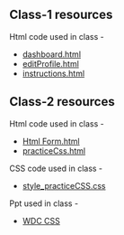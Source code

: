 ## Class-1 resources

Html code used in class - 

* [dashboard.html](https://github.com/AbhinavRathore/2018-19-Classes/tree/master/WebDev/WDC-2019_FirstYear_Class1%262/Class%201/dashboard.html)
* [editProfile.html](https://github.com/AbhinavRathore/2018-19-Classes/tree/master/WebDev/WDC-2019_FirstYear_Class1%262/Class%201/editProfile.html)
* [instructions.html](https://github.com/AbhinavRathore/2018-19-Classes/tree/master/WebDev/WDC-2019_FirstYear_Class1%262/Class%201/instructions.html)

## Class-2 resources

Html code used in class - 

* [Html Form.html](https://github.com/AbhinavRathore/2018-19-Classes/blob/master/WebDev/WDC-2019_FirstYear_Class1%262/Class%202/Html%20Form.html)
* [practiceCss.html](https://github.com/AbhinavRathore/2018-19-Classes/tree/master/WebDev/WDC-2019_FirstYear_Class1%262/Class%202/practiceCSS.html)

CSS code used in class - 

* [style_practiceCSS.css](https://github.com/AbhinavRathore/2018-19-Classes/tree/master/WebDev/WDC-2019_FirstYear_Class1%262/Class%202/style_practiceCSS.css)

Ppt used in class - 

* [WDC CSS](https://github.com/AbhinavRathore/2018-19-Classes/blob/master/WebDev/WDC-2019_FirstYear_Class1%262/WDC%20CSS.pptx)
